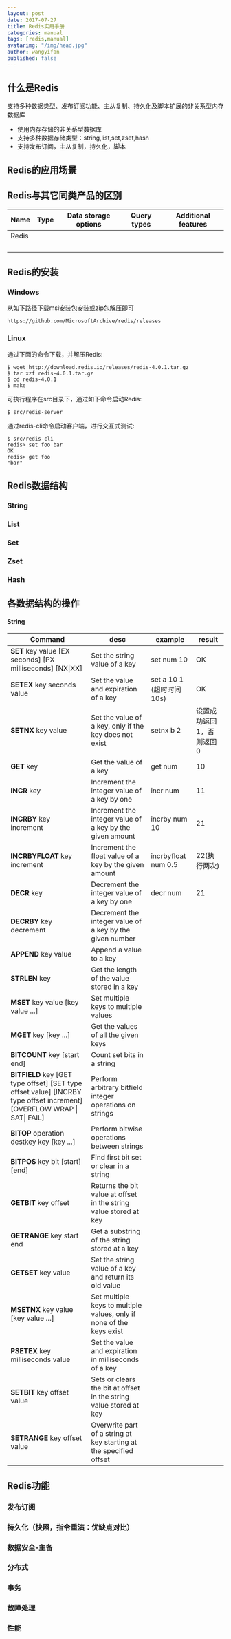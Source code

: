 ```yaml
---
layout: post
date: 2017-07-27
title: Redis实用手册
categories: manual
tags: [redis,manual]
avatarimg: "/img/head.jpg"
author: wangyifan
published: false
---
```




## 什么是Redis

支持多种数据类型、发布订阅功能、主从复制、持久化及脚本扩展的非关系型内存数据库

- 使用内存存储的非关系型数据库
- 支持多种数据存储类型：string,list,set,zset,hash
- 支持发布订阅，主从复制，持久化，脚本

## Redis的应用场景

## Redis与其它同类产品的区别



| Name  | Type | Data storage options | Query types | Additional features |
| ----- | ---- | -------------------- | ----------- | ------------------- |
| Redis |      |                      |             |                     |
|       |      |                      |             |                     |
|       |      |                      |             |                     |
|       |      |                      |             |                     |
|       |      |                      |             |                     |



## Redis的安装

### Windows

从如下路径下载msi安装包安装或zip包解压即可

```
https://github.com/MicrosoftArchive/redis/releases
```

### Linux

通过下面的命令下载，并解压Redis:

```
$ wget http://download.redis.io/releases/redis-4.0.1.tar.gz
$ tar xzf redis-4.0.1.tar.gz
$ cd redis-4.0.1
$ make
```

可执行程序在src目录下，通过如下命令启动Redis:

```
$ src/redis-server
```

通过redis-cli命令启动客户端，进行交互式测试:

```
$ src/redis-cli
redis> set foo bar
OK
redis> get foo
"bar"
```

## Redis数据结构

### String
### List
### Set
### Zset
### Hash

## 各数据结构的操作

#### String

| Command                                  | desc                                     | example              | result        |
| ---------------------------------------- | ---------------------------------------- | -------------------- | ------------- |
| **SET** key value \[EX seconds\] \[PX milliseconds\] \[NX\|XX] | Set the string value of a key            | set num 10           | OK            |
| **SETEX** key seconds value              | Set the value and expiration of a key    | set a 10 1 (超时时间10s) | OK            |
| **SETNX** key value                      | Set the value of a key, only if the key does not exist | setnx b 2            | 设置成功返回1，否则返回0 |
| **GET** key                              | Get the value of a key                   | get num              | 10            |
| **INCR** key                             | Increment the integer value of a key by one | incr num             | 11            |
| **INCRBY** key increment                 | Increment the integer value of a key by the given amount | incrby num 10        | 21            |
| **INCRBYFLOAT** key increment            | Increment the float value of a key by the given amount | incrbyfloat num 0.5  | 22(执行两次)      |
| **DECR** key                             | Decrement the integer value of a key by one | decr num             | 21            |
| **DECRBY** key decrement                 | Decrement the integer value of a key by the given number |                      |               |
| **APPEND** key value                     | Append a value to a key                  |                      |               |
| **STRLEN** key                           | Get the length of the value stored in a key |                      |               |
| **MSET** key value [key value ...]       | Set multiple keys to multiple values     |                      |               |
| **MGET** key [key ...]                   | Get the values of all the given keys     |                      |               |
| **BITCOUNT** key [start end]             | Count set bits in a string               |                      |               |
| **BITFIELD** key \[GET type offset] \[SET type offset value] \[INCRBY type offset increment] \[OVERFLOW WRAP \| SAT\| FAIL] | Perform arbitrary bitfield integer operations on strings |                      |               |
| **BITOP** operation destkey key [key ...] | Perform bitwise operations between strings |                      |               |
| **BITPOS** key bit \[start] \[end]       | Find first bit set or clear in a string  |                      |               |
| **GETBIT** key offset                    | Returns the bit value at offset in the string value stored at key |                      |               |
| **GETRANGE** key start end               | Get a substring of the string stored at a key |                      |               |
| **GETSET** key value                     | Set the string value of a key and return its old value |                      |               |
| **MSETNX** key value [key value ...]     | Set multiple keys to multiple values, only if none of the keys exist |                      |               |
| **PSETEX** key milliseconds value        | Set the value and expiration in milliseconds of a key |                      |               |
| **SETBIT** key offset value              | Sets or clears the bit at offset in the string value stored at key |                      |               |
| **SETRANGE** key offset value            | Overwrite part of a string at key starting at the specified offset |                      |               |

## Redis功能

### 发布订阅
### 持久化（快照，指令重演：优缺点对比）
### 数据安全-主备
### 分布式
### 事务
### 故障处理
### 性能
